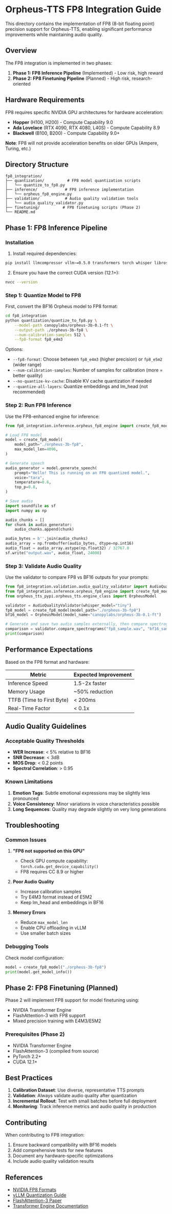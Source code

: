 # Orpheus-TTS FP8 Integration Guide

This directory contains the implementation of FP8 (8-bit floating point) precision support for Orpheus-TTS, enabling significant performance improvements while maintaining audio quality.

## Overview

The FP8 integration is implemented in two phases:

1. **Phase 1: FP8 Inference Pipeline** (Implemented) - Low risk, high reward
2. **Phase 2: FP8 Finetuning Pipeline** (Planned) - High risk, research-oriented

## Hardware Requirements

FP8 requires specific NVIDIA GPU architectures for hardware acceleration:
- **Hopper** (H100, H200) - Compute Capability 9.0
- **Ada Lovelace** (RTX 4090, RTX 4080, L40S) - Compute Capability 8.9
- **Blackwell** (B100, B200) - Compute Capability 9.0+

**Note**: FP8 will not provide acceleration benefits on older GPUs (Ampere, Turing, etc.)

## Directory Structure

```
fp8_integration/
├── quantization/          # FP8 model quantization scripts
│   └── quantize_to_fp8.py
├── inference/            # FP8 inference implementation
│   └── orpheus_fp8_engine.py
├── validation/           # Audio quality validation tools
│   └── audio_quality_validator.py
├── finetuning/          # FP8 finetuning scripts (Phase 2)
└── README.md
```

## Phase 1: FP8 Inference Pipeline

### Installation

1. Install required dependencies:
```bash
pip install llmcompressor vllm>=0.5.0 transformers torch whisper librosa soundfile matplotlib seaborn
```

2. Ensure you have the correct CUDA version (12.1+):
```bash
nvcc --version
```

### Step 1: Quantize Model to FP8

First, convert the BF16 Orpheus model to FP8 format:

```bash
cd fp8_integration
python quantization/quantize_to_fp8.py \
    --model-path canopylabs/orpheus-3b-0.1-ft \
    --output-path ./orpheus-3b-fp8 \
    --num-calibration-samples 512 \
    --fp8-format fp8_e4m3
```

Options:
- `--fp8-format`: Choose between `fp8_e4m3` (higher precision) or `fp8_e5m2` (wider range)
- `--num-calibration-samples`: Number of samples for calibration (more = better quality)
- `--no-quantize-kv-cache`: Disable KV cache quantization if needed
- `--quantize-all-layers`: Quantize embeddings and lm_head (not recommended)

### Step 2: Run FP8 Inference

Use the FP8-enhanced engine for inference:

```python
from fp8_integration.inference.orpheus_fp8_engine import create_fp8_model

# Load FP8 model
model = create_fp8_model(
    model_path="./orpheus-3b-fp8",
    max_model_len=4096,
)

# Generate speech
audio_generator = model.generate_speech(
    prompt="Hello! This is running on an FP8 quantized model.",
    voice="tara",
    temperature=0.6,
    top_p=0.8,
)

# Save audio
import soundfile as sf
import numpy as np

audio_chunks = []
for chunk in audio_generator:
    audio_chunks.append(chunk)

audio_bytes = b''.join(audio_chunks)
audio_array = np.frombuffer(audio_bytes, dtype=np.int16)
audio_float = audio_array.astype(np.float32) / 32767.0
sf.write("output.wav", audio_float, 24000)
```

### Step 3: Validate Audio Quality

Use the validator to compare FP8 vs BF16 outputs for your prompts:

```python
from fp8_integration.validation.audio_quality_validator import AudioQualityValidator
from fp8_integration.inference.orpheus_fp8_engine import create_fp8_model
from orpheus_tts_pypi.orpheus_tts.engine_class import OrpheusModel

validator = AudioQualityValidator(whisper_model="tiny")
fp8_model = create_fp8_model(model_path="./orpheus-3b-fp8")
bf16_model = OrpheusModel(model_name="canopylabs/orpheus-3b-0.1-ft")

# Generate and save two audio samples externally, then compare spectrograms
comparison = validator.compare_spectrograms("fp8_sample.wav", "bf16_sample.wav", save_path="spectrogram_comparison.png")
print(comparison)
```

## Performance Expectations

Based on the FP8 format and hardware:

| Metric | Expected Improvement |
|--------|---------------------|
| Inference Speed | 1.5-2x faster |
| Memory Usage | ~50% reduction |
| TTFB (Time to First Byte) | < 200ms |
| Real-Time Factor | < 0.1x |

## Audio Quality Guidelines

### Acceptable Quality Thresholds

- **WER Increase**: < 5% relative to BF16
- **SNR Decrease**: < 3dB
- **MOS Drop**: < 0.2 points
- **Spectral Correlation**: > 0.95

### Known Limitations

1. **Emotion Tags**: Subtle emotional expressions may be slightly less pronounced
2. **Voice Consistency**: Minor variations in voice characteristics possible
3. **Long Sequences**: Quality may degrade slightly on very long generations

## Troubleshooting

### Common Issues

1. **"FP8 not supported on this GPU"**
   - Check GPU compute capability: `torch.cuda.get_device_capability()`
   - FP8 requires CC 8.9 or higher

2. **Poor Audio Quality**
   - Increase calibration samples
   - Try E4M3 format instead of E5M2
   - Keep lm_head and embeddings in BF16

3. **Memory Errors**
   - Reduce `max_model_len`
   - Enable CPU offloading in vLLM
   - Use smaller batch sizes

### Debugging Tools

Check model configuration:
```python
model = create_fp8_model("./orpheus-3b-fp8")
print(model.get_model_info())
```

## Phase 2: FP8 Finetuning (Planned)

Phase 2 will implement FP8 support for model finetuning using:
- NVIDIA Transformer Engine
- FlashAttention-3 with FP8 support
- Mixed precision training with E4M3/E5M2

### Prerequisites (Phase 2)

- NVIDIA Transformer Engine
- FlashAttention-3 (compiled from source)
- PyTorch 2.2+
- CUDA 12.1+

## Best Practices

1. **Calibration Dataset**: Use diverse, representative TTS prompts
2. **Validation**: Always validate audio quality after quantization
3. **Incremental Rollout**: Test with small batches before full deployment
4. **Monitoring**: Track inference metrics and audio quality in production

## Contributing

When contributing to FP8 integration:
1. Ensure backward compatibility with BF16 models
2. Add comprehensive tests for new features
3. Document any hardware-specific optimizations
4. Include audio quality validation results

## References

- [NVIDIA FP8 Formats](https://docs.nvidia.com/deeplearning/transformer-engine/user-guide/index.html)
- [vLLM Quantization Guide](https://docs.vllm.ai/en/latest/quantization/fp8.html)
- [FlashAttention-3 Paper](https://arxiv.org/abs/2307.08691)
- [Transformer Engine Documentation](https://github.com/NVIDIA/TransformerEngine)
